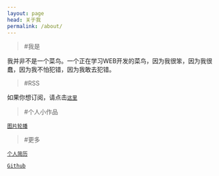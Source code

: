 ```yaml
---
layout: page
head: 关于我
permalink: /about/
---
```


> #我是

我并非不是一个菜鸟。一个正在学习WEB开发的菜鸟，因为我很笨，因为我很蠢，因为我不怕犯错，因为我敢去犯错。


> #RSS

如果你想订阅，请点击[`这里`](/feed.xml)

> #个人小作品

[`图片轮播`](/assets/scroller)

> #更多

[`个人简历`](/assets/resume)

[`Github`](https://github.com/hhqcontinue)
